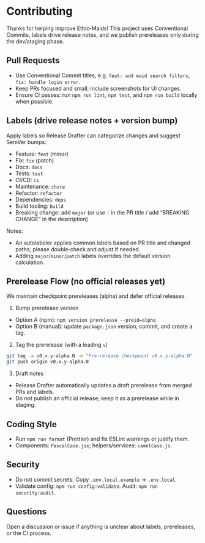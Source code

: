 # Contributing

Thanks for helping improve Ethio‑Maids! This project uses Conventional Commits, labels drive release notes, and we publish prereleases only during the dev/staging phase.

## Pull Requests
- Use Conventional Commit titles, e.g. `feat: add maid search filters`, `fix: handle login error`.
- Keep PRs focused and small; include screenshots for UI changes.
- Ensure CI passes: run `npm run lint`, `npm test`, and `npm run build` locally when possible.

## Labels (drive release notes + version bump)
Apply labels so Release Drafter can categorize changes and suggest SemVer bumps:
- Feature: `feat` (minor)
- Fix: `fix` (patch)
- Docs: `docs`
- Tests: `test`
- CI/CD: `ci`
- Maintenance: `chore`
- Refactor: `refactor`
- Dependencies: `deps`
- Build tooling: `build`
- Breaking change: add `major` (or use `!` in the PR title / add “BREAKING CHANGE” in the description)

Notes:
- An autolabeler applies common labels based on PR title and changed paths; please double‑check and adjust if needed.
- Adding `major`/`minor`/`patch` labels overrides the default version calculation.

## Prerelease Flow (no official releases yet)
We maintain checkpoint prereleases (alpha) and defer official releases.

1) Bump prerelease version
- Option A (npm): `npm version prerelease --preid=alpha`
- Option B (manual): update `package.json` version, commit, and create a tag.

2) Tag the prerelease (with a leading `v`)
```bash
git tag -a v0.x.y-alpha.N -m "Pre-release checkpoint v0.x.y-alpha.N"
git push origin v0.x.y-alpha.N
```

3) Draft notes
- Release Drafter automatically updates a draft prerelease from merged PRs and labels.
- Do not publish an official release; keep it as a prerelease while in staging.

## Coding Style
- Run `npm run format` (Prettier) and fix ESLint warnings or justify them.
- Components: `PascalCase.jsx`; helpers/services: `camelCase.js`.

## Security
- Do not commit secrets. Copy `.env.local.example` → `.env.local`.
- Validate config: `npm run config:validate`. Audit: `npm run security:audit`.

## Questions
Open a discussion or issue if anything is unclear about labels, prereleases, or the CI process.

